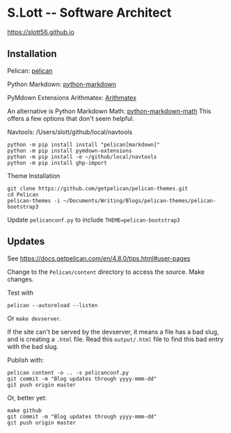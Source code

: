# S.Lott -- Software Architect

https://slott56.github.io

## Installation

Pelican: [pelican](https://github.com/getpelican/pelican)

Python Markdown: [python-markdown](https://python-markdown.github.io/reference/#extensions)

PyMdown Extensions Arithmatex: [Arithmatex](https://facelessuser.github.io/pymdown-extensions/extensions/arithmatex/)

An alternative is  Python Markdown Math: [python-markdown-math](https://github.com/mitya57/python-markdown-math)
This offers a few options that don't seem helpful.

Navtools: /Users/slott/github/local/navtools

```commandline
python -m pip install install "pelican[markdown]"
python -m pip install pymdown-extensions
python -m pip install -e ~/github/local/navtools
python -m pip install ghp-import
```

Theme Installation

```commandline
git clone https://github.com/getpelican/pelican-themes.git
cd Pelican
pelican-themes -i ~/Documents/Writing/Blogs/pelican-themes/pelican-bootstrap3
```

Update `pelicanconf.py` to include `THEME=pelican-bootstrap3`


## Updates

See https://docs.getpelican.com/en/4.8.0/tips.html#user-pages

Change to the `Pelican/content` directory to access the source. Make changes.

Test with

```commandline
pelican --autoreload --listen
```

Or `make devserver`.

If the site can't be served by the devserver, it means a file has a bad slug, and is 
creating a ``.html`` file. Read this ``output/.html`` file to find this bad entry with the bad slug.

Publish with:

```commandline
pelican content -o .. -s pelicanconf.py
git commit -m "Blog updates through yyyy-mmm-dd"
git push origin master
```

Or, better yet:

```commandline
make github
git commit -m "Blog updates through yyyy-mmm-dd"
git push origin master
```

